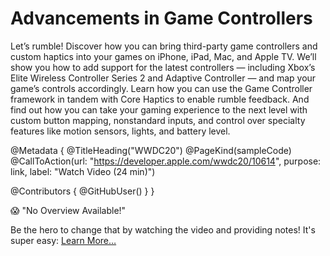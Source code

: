 # Advancements in Game Controllers

Let’s rumble! Discover how you can bring third-party game controllers and custom haptics into your games on iPhone, iPad, Mac, and Apple TV. We’ll show you how to add support for the latest controllers — including Xbox’s Elite Wireless Controller Series 2 and Adaptive Controller — and map your game’s controls accordingly. Learn how you can use the Game Controller framework in tandem with Core Haptics to enable rumble feedback. And find out how you can take your gaming experience to the next level with custom button mapping, nonstandard inputs, and control over specialty features like motion sensors, lights, and battery level.

@Metadata {
   @TitleHeading("WWDC20")
   @PageKind(sampleCode)
   @CallToAction(url: "https://developer.apple.com/wwdc20/10614", purpose: link, label: "Watch Video (24 min)")

   @Contributors {
      @GitHubUser(<replace this with your GitHub handle>)
   }
}

😱 "No Overview Available!"

Be the hero to change that by watching the video and providing notes! It's super easy:
 [Learn More…](https://wwdcnotes.github.io/WWDCNotes/documentation/wwdcnotes/contributing)
